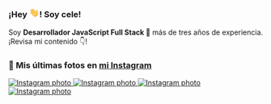 <h3>¡Hey <img src="https://raw.githubusercontent.com/ABSphreak/ABSphreak/master/gifs/Hi.gif" width="20px" decondig="async">! Soy cele!</h3>

<p>Soy <strong>Desarrollador JavaScript Full Stack 🚀</strong> más de tres años de experiencia.<br />¡Revisa mi contenido 👇!</p>

### 📸 Mis últimas fotos en [mi Instagram](https://instagram.com/cele)


<a href='https://instagram.com/p/C1UpuSGLQiG' target='_blank'>
  <img width='20%' src='https://instagram.ffab2-1.fna.fbcdn.net/v/t51.29350-15/412513918_1325803934584302_4400498733289087214_n.jpg?stp=dst-jpg_e15&_nc_ht=instagram.ffab2-1.fna.fbcdn.net&_nc_cat=106&_nc_ohc=r9no2bTruuwAb54SGtw&edm=APU89FABAAAA&ccb=7-5&oh=00_AfD1aIaX3gXUt9bFFrj8jhealp1Q5I93nSg63DIi2RjwxQ&oe=661BC71D&_nc_sid=bc0c2c' alt='Instagram photo' />
</a>
<a href='https://instagram.com/p/CzMY3lzxgmx' target='_blank'>
  <img width='20%' src='https://instagram.ffab2-1.fna.fbcdn.net/v/t51.29350-15/398916226_819142863293745_2426123683154743297_n.webp?stp=dst-jpg_e35&_nc_ht=instagram.ffab2-1.fna.fbcdn.net&_nc_cat=109&_nc_ohc=_p0ZnN00CB4Ab5fKyln&edm=APU89FABAAAA&ccb=7-5&oh=00_AfD1CxgnQ3qlr-bNWdj0Dyror8u0bDNPZWugMS_wgcRlAg&oe=661BC60C&_nc_sid=bc0c2c' alt='Instagram photo' />
</a>
<a href='https://instagram.com/p/CygbQv4uqxM' target='_blank'>
  <img width='20%' src='https://instagram.ffab2-1.fna.fbcdn.net/v/t51.29350-15/391525959_236593062741789_5868561716480810596_n.webp?stp=dst-jpg_e35&_nc_ht=instagram.ffab2-1.fna.fbcdn.net&_nc_cat=109&_nc_ohc=Ej-LF2iD0MoAb5ZDCQW&edm=APU89FABAAAA&ccb=7-5&oh=00_AfDcOEKp5FKGFq3AN9_sEJ8efvEHja1sjtbAhM6FZ8p43Q&oe=661BCC48&_nc_sid=bc0c2c' alt='Instagram photo' />
</a>
<a href='https://instagram.com/p/CxTmOF6vN8M' target='_blank'>
  <img width='20%' src='https://instagram.ffab2-1.fna.fbcdn.net/v/t51.29350-15/378565944_323878180141713_8920720304536029091_n.jpg?stp=dst-jpg_e15&_nc_ht=instagram.ffab2-1.fna.fbcdn.net&_nc_cat=109&_nc_ohc=T4BV8-HQTssAb4xFe--&edm=APU89FABAAAA&ccb=7-5&oh=00_AfBAV7EeJgAbHscsgE6zRc4t0-F1frdmXZC1KCoExYn5Mw&oe=661BC612&_nc_sid=bc0c2c' alt='Instagram photo' />
</a>
